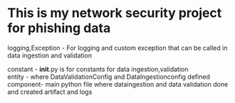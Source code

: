 # This is my network security project for phishing data

logging,Exception - For logging  and custom exception that can be called in data ingestion and validation               

constant - __init__.py is for constants for data ingestion,validation          
entity - where DataValidationConfig and DataIngestionconfig defined          
component- main python file where dataingestion and data validation done and created artifact and logs               
